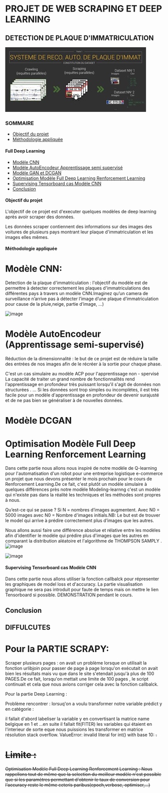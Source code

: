 # PROJET DE WEB SCRAPING ET DEEP LEARNING
## DETECTION DE PLAQUE D'IMMATRICULATION
![Cchéma global du projet](./img/img1.jpg)
### SOMMAIRE
  - [Objectif du projet](#Objectif-du-projet)
  - [Méthodologie appliquée](#Méthodologie-appliquée)
  #### Full Deep Learning
  - [Modèle CNN](#Modèle-CNN)
  - [Modèle AutoEncodeur Apprentissage semi supervisé](#Modèle-AutoEncodeur-Apprentissage-semi-supervisé)
  - [Modèle GAN et DCGAN](#Modèle-GAN-et-DCGAN)
  - [Optimisation Modèle Full Deep Learning Renforcement Learning](#Optimisation-Modèle-Full-Deep-Learning-Renforcement-Learning)
  - [Supervising Tensorboard cas Modèle CNN](#Supervising-Tensorboard-cas-Modèle-CNN)
  - [Conclusion](#Conclusion)

#### Objectif du projet

L'objectif de ce projet est d'executer quelques modèles de deep learning après avoir scraper des données.

Les données scraper contiennent des informations sur des images des voitures de plusieurs pays montrant leur plaque d'immatriculation et les images elles mêmes.


#### Méthodologie appliquée

# Modèle CNN:

Detection de la plaque d'immatriculation : l'objectif du modèle est de permettre à detecter correctement les plaques d'immatriculations des différentes pays à travers un modèle CNN.Imaginez qu’un camera de surveillance n’arrive pas à détecter l’image d’une plaque d’immatriculation pour cause de la pluie,neige, partie d’image, …)

![image](https://user-images.githubusercontent.com/77580993/139585361-d9c0720f-9e7f-4ae3-b0a5-431ad2e67f10.png)


# Modèle AutoEncodeur (Apprentissage semi-supervisé)

Réduction de la dimensionnalité : le but de ce projet est de réduire la taille des entrées de nos images afin de le récréer à la sortie pour chaque phase.

C'est un cas simulaire au modèle ACP pour l'apprentissage non - spervisé La capacité de traiter un grand nombre de fonctionnalités rend l'apprentissage en profondeur très puissant lorsqu'il s'agit de données non structurées . ... Si les données sont trop simples ou incomplètes, il est très facile pour un modèle d'apprentissage en profondeur de devenir surajusté et de ne pas bien se généraliser à de nouvelles données.  

# Modèle DCGAN


# Optimisation Modèle Full Deep Learning Renforcement Learning

Dans cette partie nous allons nous inspiré de notre modèle de Q-learning pour l'automatisation d'un robot pour une entreprise logistique e-commerce un projet que nous devons présenter le mois  prochain pour le cours de Renforcement Learning.De ce fait, c'est plutôt un modèle simulaire à quelques différences près notre modèle Modeling-learnng c'est un modèle qui n'existe pas dans la réalité les techniques et les méthodes sont propres à nous.

Qu’est-ce qui se passe ? Si N = nombres d’images augmentent. Avec   N0 = 5000 images avec  N0 = Nombre d'images initials.NB: Le but est de trouver le model qui arrive à prédire correctement plus d’images que les autres. 

Nous allons aussi faire une différence absolue et rélative entre les modèles afin d'identifier le modèle  qui prédire plus d'images que les autres en comparant la distribution aléatoire et l'algorithme de THOMPSON SAMPLY .![image](https://user-images.githubusercontent.com/77580993/139585758-a871ba06-74c8-4fb6-8e25-91cb59d6c908.png)


![image](https://user-images.githubusercontent.com/77580993/139585705-95feecda-8f53-480c-b2d5-32a2d3ba4e96.png)



#### Supervising Tensorboard cas Modèle CNN

Dans cette partie nous allons utiliser la fonction callbalck pour répresenter les graphiques de model loss et d'accuracy.
La partie visualisation graphique ne sera pas introduit pour faute de temps mais on mettre le lien Tensorboard si possible.
DEMONSTRATION pendant le cours. 

## Conclusion



## DIFFULCUTES 

# Pour la PARTIE SCRAPY:

Scraper plusieurs pages : on avait un problème lorsque on utilisait la fonction urlibjoin pour passer de page à page lorsqu'on exécutait on avait bien les résultats mais vu que dans le site s'etendait jusqu'à plus de 100 PAGES.De ce fait, lorsqu'on mettait une limite de 100 pages , le script continuait et cela que nous avions corriger cela avec la fonction callbalck. 

 Pour la partie Deep Learning :

Problème rencontrer : lorsuq'on a voulu transformer notre variable prédict y en catégorie :

il fallait d'abord labeliser la variable y en convertisant la matrice name belgique en 1 et ...en
suite il fallait fit(FITER) les variables qui étaient en l'interieur de sorte eque nous puissions  les transformer en matrice résolution stack overflow.
 ValueError: invalid literal for int() with base 10: <s>.

# Limite :
Optimisation Modèle Full Deep Learning Renforcement Learning : Nous rappellons tout de même que la selection du meilleur modèle n'est possible que si les paramètres permettant d'obtenir le taux de conversion pour l'accuracy reste le même ceteris paribus(epoch,verbose, optimiser,...)
  



